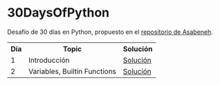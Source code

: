 # 30DaysOfPython

Desafío de 30 días en Python, propuesto en el [repositorio de Asabeneh](https://github.com/Asabeneh/30-Days-Of-Python).

<table>
    <tr>
        <th>Día</th>
        <th>Topic</th>
        <th>Solución</th>
    </tr>
    <tr>
        <td>1</td>
        <td>Introducción</td>
        <td><a href="https://github.com/JaviCeRodriguez/30DaysOfPython/tree/main/day_1">Solución</a></td>
    </tr>
    <tr>
        <td>2</td>
        <td>Variables, Builtin Functions</td>
        <td><a href="https://github.com/JaviCeRodriguez/30DaysOfPython/tree/main/day_2">Solución</a></td>
    </tr>
</table>